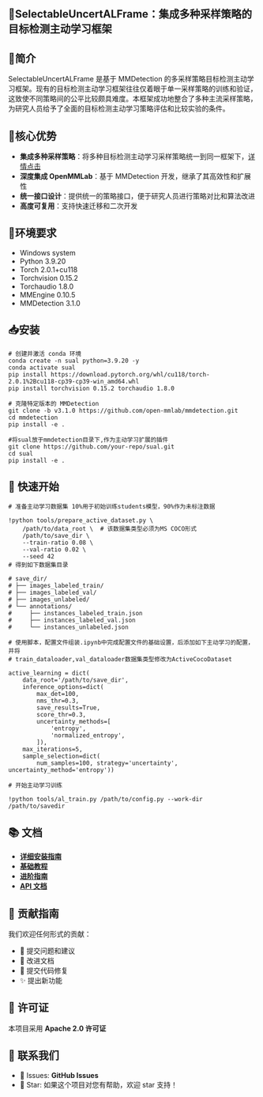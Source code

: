 ## 🎯SelectableUncertALFrame：集成多种采样策略的目标检测主动学习框架


## 🌟简介

SelectableUncertALFrame 是基于 MMDetection 的多采样策略目标检测主动学习框架。现有的目标检测主动学习框架往往仅着眼于单一采样策略的训练和验证，这致使不同策略间的公平比较颇具难度。本框架成功地整合了多种主流采样策略，为研究人员给予了全面的目标检测主动学习策略评估和比较实验的条件。

## 💪核心优势

- **集成多种采样策略**：将多种目标检测主动学习采样策略统一到同一框架下，[详情点击](docs\主动学习查询策略.md)
- **深度集成 OpenMMLab**：基于 MMDetection 开发，继承了其高效性和扩展性
- **统一接口设计**：提供统一的策略接口，便于研究人员进行策略对比和算法改进
- **高度可复用**：支持快速迁移和二次开发

## 🔧环境要求

- Windows system
- Python 3.9.20
- Torch 2.0.1+cu118
- Torchvision 0.15.2
- Torchaudio 1.8.0
- MMEngine 0.10.5
- MMDetection 3.1.0

## 📥安装

```
# 创建并激活 conda 环境
conda create -n sual python=3.9.20 -y
conda activate sual
pip install https://download.pytorch.org/whl/cu118/torch-2.0.1%2Bcu118-cp39-cp39-win_amd64.whl
pip install torchvision 0.15.2 torchaudio 1.8.0 

# 克隆特定版本的 MMDetection
git clone -b v3.1.0 https://github.com/open-mmlab/mmdetection.git
cd mmdetection
pip install -e .

#将sual放于mmdetection目录下,作为主动学习扩展的插件
git clone https://github.com/your-repo/sual.git
cd sual 
pip install -e .
```

## 🚀 快速开始

```
# 准备主动学习数据集 10%用于初始训练students模型，90%作为未标注数据

!python tools/prepare_active_dataset.py \
    /path/to/data_root \  # 该数据集类型必须为MS COCO形式
    /path/to/save_dir \
    --train-ratio 0.08 \
    --val-ratio 0.02 \
    --seed 42
# 得到如下数据集目录

# save_dir/
# ├── images_labeled_train/
# ├── images_labeled_val/
# ├── images_unlabeled/
# └── annotations/
#     ├── instances_labeled_train.json
#     ├── instances_labeled_val.json
#     └── instances_unlabeled.json

# 使用脚本，配置文件组装.ipynb中完成配置文件的基础设置，后添加如下主动学习的配置，并将
# train_dataloader,val_dataloader数据集类型修改为ActiveCocoDataset

active_learning = dict(
    data_root='/path/to/save_dir',
    inference_options=dict(
        max_det=100,
        nms_thr=0.3,
        save_results=True,
        score_thr=0.3,
        uncertainty_methods=[
            'entropy',
            'normalized_entropy',
        ]),
    max_iterations=5,
    sample_selection=dict(
        num_samples=100, strategy='uncertainty', uncertainty_method='entropy'))

# 开始主动学习训练

!python tools/al_train.py /path/to/config.py --work-dir  /path/to/savedir 
```

## 📚 文档

* **[详细安装指南]()**
* **[基础教程]()**
* **[进阶指南]()**
* **[API 文档]()**

## 🤝 贡献指南

我们欢迎任何形式的贡献：

* 🐛 提交问题和建议
* 📝 改进文档
* 🔧 提交代码修复
* ✨ 提出新功能

## 📄 许可证

本项目采用 **Apache 2.0 许可证**

## 📮 联系我们

* 💬 Issues: **GitHub Issues**
* 🌟 Star: 如果这个项目对您有帮助，欢迎 star 支持！
